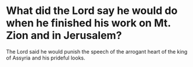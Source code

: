 # What did the Lord say he would do when he finished his work on Mt. Zion and in Jerusalem?

The Lord said he would punish the speech of the arrogant heart of the king of Assyria and his prideful looks.
